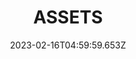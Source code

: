 ---
templateKey: pro-sub-page
thumbnail: /img/dev/assets/adam-bryla-highresscreenshot00366ss.jpg
date: 2023-02-16T04:59:59.653Z
title: ASSETS
description: "MAP"
---